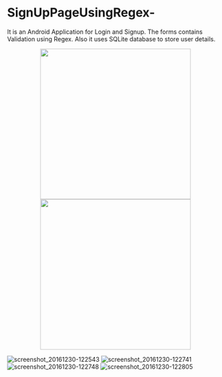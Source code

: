 # SignUpPageUsingRegex- 
It is an Android Application for Login and Signup. The forms contains Validation using Regex. Also it uses SQLite database to store user details. 
<p align="center">
  <img src="![screenshot_20161230-122529](https://cloud.githubusercontent.com/assets/8581665/21561038/33de88ee-ce8d-11e6-80cf-4a4a4d917044.png)" width="350"/>
  <img src="![screenshot_20161230-122535](https://cloud.githubusercontent.com/assets/8581665/21561034/337cf386-ce8d-11e6-947d-8c8713bc969b.png)" width="350"/>
</p>


![screenshot_20161230-122543](https://cloud.githubusercontent.com/assets/8581665/21561033/337c6402-ce8d-11e6-85d6-998a81684441.png)
![screenshot_20161230-122741](https://cloud.githubusercontent.com/assets/8581665/21561036/337f0202-ce8d-11e6-9642-2134c16545c4.png)
![screenshot_20161230-122748](https://cloud.githubusercontent.com/assets/8581665/21561035/337ec580-ce8d-11e6-8b3a-451f417311fb.png)
![screenshot_20161230-122805](https://cloud.githubusercontent.com/assets/8581665/21561037/3381a5e8-ce8d-11e6-9ff7-e82760beee66.png)
